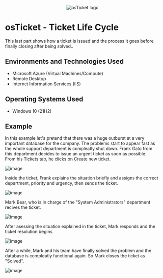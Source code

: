 <p align="center">
<img src="https://i.imgur.com/Clzj7Xs.png" alt="osTicket logo"/>
</p>

<h1>osTicket - Ticket Life Cycle</h1>
This last part shows how a ticket is issued and the process it goes before finally closing after being solved..<br />

<h2>Environments and Technologies Used</h2>

- Microsoft Azure (Virtual Machines/Compute)
- Remote Desktop
- Internet Information Services (IIS)

<h2>Operating Systems Used </h2>

- Windows 10</b> (21H2)
<h2>Example</h2>
<p>
  In this example let's pretend that there was a huge outburst at a very important database for the company. The problems start to appear fast as the whole support department is compleatly shut down. Frank Gato from this department decides to issue an urgent ticket as soon as possible.<br>
  From his Tickets tab, he clicks on Create new ticket.
</p>
<p>

  ![image](https://github.com/DsosaH/osticket-lifecycle/assets/148100125/10449675-0128-4cc0-b47e-77c260d1fd9d)

</p>
<p>
  Inside the ticket, Frank explains the situation briefly and assigns the correct department, priority and urgency, then sends the ticket. 
</p>
<p>

 ![image](https://github.com/DsosaH/osticket-lifecycle/assets/148100125/b10802ec-0d89-4ed0-91ab-3e1578b2a280)


</p>
<p>
  Mark Bear, who is in charge of the "System Administrators" department recives the ticket.

  ![image](https://github.com/DsosaH/osticket-lifecycle/assets/148100125/42f17304-a97a-472d-ad7b-119e0105f578)

</p>
<p>
  After asessing the situation explained in the ticket, Mark responds and the ticket resolution begins.
  
  ![image](https://github.com/DsosaH/osticket-lifecycle/assets/148100125/e1309b99-6dc4-4547-bc80-da6c4c573694)

</p>
<p>
  After a while, Mark and his team have finally solved the problem and the database is compleatly functional again. So Mark closes the ticket as "Solved".
  
  ![image](https://github.com/DsosaH/osticket-lifecycle/assets/148100125/550d4bd7-7cad-4bf0-9ecb-85a5526358cd)

</p>
